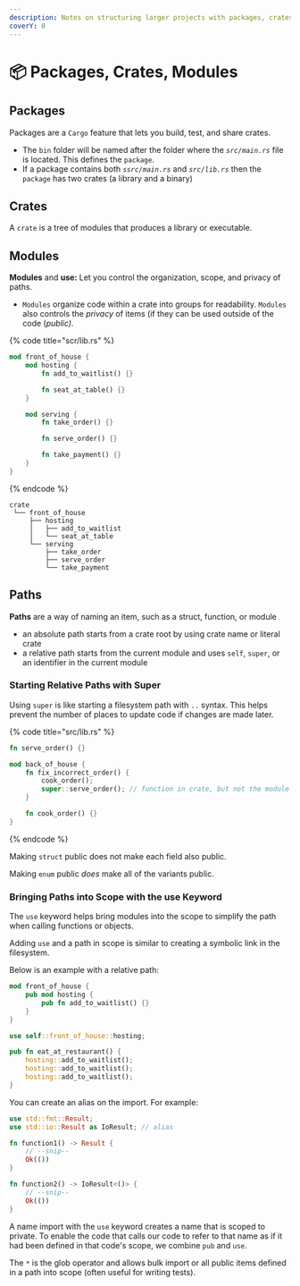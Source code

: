 ```yaml
---
description: Notes on structuring larger projects with packages, crates, and modules.
coverY: 0
---
```


# 📦 Packages, Crates, Modules

## Packages

Packages are a `Cargo` feature that lets you build, test, and share crates.&#x20;

* The `bin` folder will be named after the folder where the _`src/main.rs`_ file is located. This defines the `package`.
* If a package contains both _`ssrc/main.rs`_ and _`src/lib.rs`_ then the `package` has two crates (a library and a binary)

## Crates

A `crate` is a tree of modules that produces a library or executable.

## **Modules**

**Modules** and **use:** Let you control the organization, scope, and privacy of paths.

* `Modules` organize code within a crate into groups for readability. `Modules` also controls the _privacy_ of items (if they can be used outside of the code (_public)._

{% code title="scr/lib.rs" %}
```rust
mod front_of_house {
    mod hosting {
        fn add_to_waitlist() {}

        fn seat_at_table() {}
    }

    mod serving {
        fn take_order() {}

        fn serve_order() {}

        fn take_payment() {}
    }
}

```
{% endcode %}



```
crate
 └── front_of_house
     ├── hosting
     │   ├── add_to_waitlist
     │   └── seat_at_table
     └── serving
         ├── take_order
         ├── serve_order
         └── take_payment

```

## **Paths**

**Paths** are a way of naming an item, such as a struct, function, or module

* an absolute path starts from a crate root by using crate name or literal crate
* a relative path starts from the current module and uses `self`, `super`, or an identifier in the current module

### Starting Relative Paths with Super

Using `super` is like starting a filesystem path with `..` syntax. This helps prevent the number of places to update code if changes are made later.

{% code title="src/lib.rs" %}
```rust
fn serve_order() {}

mod back_of_house {
    fn fix_incorrect_order() {
        cook_order();
        super::serve_order(); // function in crate, but not the module (the parent)
    }

    fn cook_order() {}
}

```
{% endcode %}

Making `struct` public does not make each field also public.&#x20;

Making `enum` public _does_ make all of the variants public.

### Bringing Paths into Scope with the use Keyword

The `use` keyword helps bring modules into the scope to simplify the path when calling functions or objects.

Adding `use` and a path in scope is similar to creating a symbolic link in the filesystem.

Below is an example with a relative path:

```rust
mod front_of_house {
    pub mod hosting {
        pub fn add_to_waitlist() {}
    }
}

use self::front_of_house::hosting;

pub fn eat_at_restaurant() {
    hosting::add_to_waitlist();
    hosting::add_to_waitlist();
    hosting::add_to_waitlist();
}

```

You can create an alias on the import. For example:

```rust
use std::fmt::Result;
use std::io::Result as IoResult; // alias

fn function1() -> Result {
    // --snip--
    Ok(())
}

fn function2() -> IoResult<()> {
    // --snip--
    Ok(())
}

```

A name import with the `use` keyword creates a name that is scoped to private. To enable the code that calls our code to refer to that name as if it had been defined in that code's scope, we combine `pub` and `use`.

The `*` is the glob operator and allows bulk import or all public items defined in a path into scope (often useful for writing tests).
